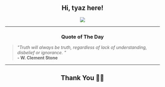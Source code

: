 <h2 align="center"> Hi, tyaz here!</h2>

<p align="center">
<a href="https://github.com/tyazx" alt="github streak"><img src="https://dvst-streak.herokuapp.com/?user=tyazx&theme=tokyonight&fire=DD472C"></a>
</p>

<hr>
<h3 align="center">Quote of The Day</h3>
<p align="center">
<blockquote>
<i>"Truth will always be truth, regardless of lack of understanding, disbelief or ignorance. "</i>
<br>
<b>- W. Clement Stone</b>
</blockquote>
</p>


<hr>
<h2 align="center">Thank You 🙏🏼</h2>
